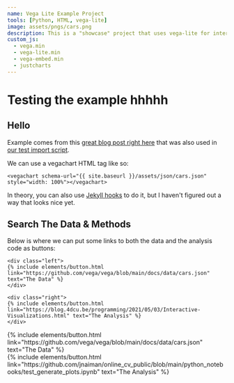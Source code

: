 ```yaml
---
name: Vega Lite Example Project
tools: [Python, HTML, vega-lite]
image: assets/pngs/cars.png
description: This is a "showcase" project that uses vega-lite for interactive viz!
custom_js:
  - vega.min
  - vega-lite.min
  - vega-embed.min
  - justcharts
---
```



# Testing the example hhhhh
## Hello

Example comes from this [great blog post right here](https://blog.4dcu.be/programming/2021/05/03/Interactive-Visualizations.html) that was also used in [our test import script](https://github.com/UIUC-iSchool-DataViz/is445_bcubcg_fall2022/blob/main/week01/test_imports_week01.ipynb).

We can use a vegachart HTML tag like so:

```
<vegachart schema-url="{{ site.baseurl }}/assets/json/cars.json" style="width: 100%"></vegachart>
```

<vegachart schema-url="{{ site.baseurl }}/assets/json/cars.json" style="width: 100%"></vegachart>

In theory, you can also use [Jekyll hooks](https://jekyllrb.com/docs/plugins/hooks/) to do it, but I haven't figured out a way that looks nice yet.


## Search The Data & Methods

Below is where we can put some links to both the data and the analysis code as buttons:

```
<div class="left">
{% include elements/button.html link="https://github.com/vega/vega/blob/main/docs/data/cars.json" text="The Data" %}
</div>

<div class="right">
{% include elements/button.html link="https://blog.4dcu.be/programming/2021/05/03/Interactive-Visualizations.html" text="The Analysis" %}
</div>
```

<!-- these are written in a combo of html and liquid --> 

<div class="left">
{% include elements/button.html link="https://github.com/vega/vega/blob/main/docs/data/cars.json" text="The Data" %}
</div>

<div class="right">
{% include elements/button.html link="https://github.com/jnaiman/online_cv_public/blob/main/python_notebooks/test_generate_plots.ipynb" text="The Analysis" %}
</div>

